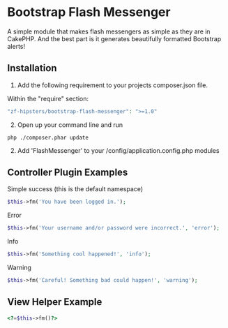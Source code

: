 Bootstrap Flash Messenger
====================

A simple module that makes flash messengers as simple as they are in CakePHP. And the best part is it generates beautifully formatted Bootstrap alerts!

Installation
--------------
1) Add the following requirement to your projects composer.json file.

Within the "require" section:

```php
"zf-hipsters/bootstrap-flash-messenger": ">=1.0"
```

2) Open up your command line and run

```
php ./composer.phar update
```

2) Add 'FlashMessenger' to your /config/application.config.php modules


Controller Plugin Examples
--------------------------

Simple success (this is the default namespace)
```php
$this->fm('You have been logged in.');
```

Error
```php
$this->fm('Your username and/or password were incorrect.', 'error');
```

Info
```php
$this->fm('Something cool happened!', 'info');
```

Warning
```php
$this->fm('Careful! Something bad could happen!', 'warning');
```

View Helper Example
--------------------

```php
<?=$this->fm()?>
```
